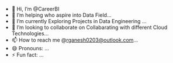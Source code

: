 - 👋 Hi, I’m @CareerBI
- 👀 I’m helping who aspire into Data Field...
- 🌱 I’m currently Exploring Projects in Data Engineering ...
- 💞️ I’m looking to collaborate on Collabarating with different Cloud Technologies...
- 📫 How to reach me @rganesh0203@outlook.com...
- 😄 Pronouns: ...
- ⚡ Fun fact: ...

<!---
CareerBI/CareerBI is a ✨ special ✨ repository because its `README.md` (this file) appears on your GitHub profile.
You can click the Preview link to take a look at your changes.
--->
